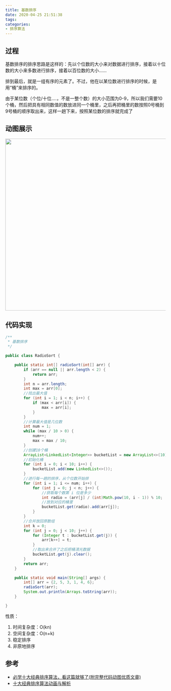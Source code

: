 ```yaml
---
title: 基数排序
date: 2020-04-25 21:51:38
tags:
categories:
- 排序算法
---
```


## 过程

基数排序的排序思路是这样的：先以个位数的大小来对数据进行排序，接着以十位数的大小来多数进行排序，接着以百位数的大小......

排到最后，就是一组有序的元素了。不过，他在以某位数进行排序的时候，是用“桶”来排序的。

由于某位数（个位/十位....，不是一整个数）的大小范围为0-9，所以我们需要10个桶，然后把具有相同数值的数放进同一个桶里，之后再把桶里的数按照0号桶到9号桶的顺序取出来，这样一趟下来，按照某位数的排序就完成了

## 动图展示

<img src="http://file.elecfans.com/web1/M00/85/7A/o4YBAFxzQ0uANAe6ABuGSFVHadc641.gif" width="540px"/>

## 代码实现

```java
/**
 * 基数排序
 */

public class RadioSort {

    public static int[] radioSort(int[] arr) {
        if (arr == null || arr.length < 2) {
            return arr;
        }
        int n = arr.length;
        int max = arr[0];
        //找出最大值
        for (int i = 1; i < n; i++) {
            if (max < arr[i]) {
                max = arr[i];
            }
        }
        //计算最大值是几位数
        int num = 1;
        while (max / 10 > 0) {
            num++;
            max = max / 10;
        }
        //创建10个桶
        ArrayList<LinkedList<Integer>> bucketList = new ArrayList<>(10);
        //初始化桶
        for (int i = 0; i < 10; i++) {
            bucketList.add(new LinkedList<>());
        }
        //进行每一趟的排序，从个位数开始排
        for (int i = 1; i <= num; i++) {
            for (int j = 0; j < n; j++) {
                //获取每个数第 i 位是多少
                int radio = (arr[j] / (int)Math.pow(10, i - 1)) % 10;
                //放到对应的桶里
                bucketList.get(radio).add(arr[j]);
            }
        }
        //合并放回原数组
        int k = 0;
        for (int j = 0; j < 10; j++) {
            for (Integer t : bucketList.get(j)) {
                arr[k++] = t;
            }
            //取出来合并了之后把桶清光数据
            bucketList.get(j).clear();
        }
        return arr;
    }

    public static void main(String[] args) {
        int[] arr = {2, 5, 3, 1, 4, 6};
        radioSort(arr);
        System.out.println(Arrays.toString(arr));
    }

}
```

性质：

1. 时间复杂度：O(kn)
2. 空间复杂度：O(n+k)
3. 稳定排序
4. 非原地排序

## 参考

+ [必学十大经典排序算法，看这篇就够了(附完整代码动图优质文章)](https://zhuanlan.zhihu.com/p/57088609)
+ [十大经典排序算法动画与解析](http://www.elecfans.com/d/874748.html)